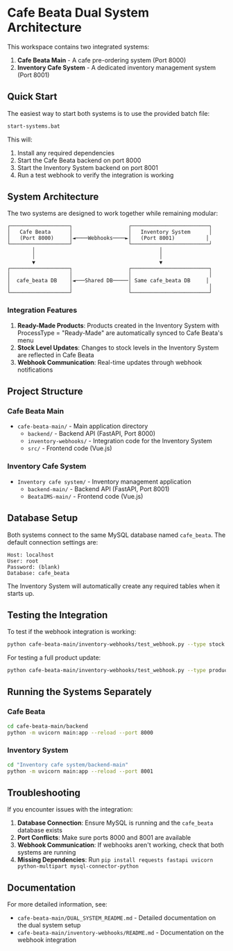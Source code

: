 # Cafe Beata Dual System Architecture

This workspace contains two integrated systems:

1. **Cafe Beata Main** - A cafe pre-ordering system (Port 8000)
2. **Inventory Cafe System** - A dedicated inventory management system (Port 8001)

## Quick Start

The easiest way to start both systems is to use the provided batch file:

```bash
start-systems.bat
```

This will:
1. Install any required dependencies
2. Start the Cafe Beata backend on port 8000
3. Start the Inventory System backend on port 8001
4. Run a test webhook to verify the integration is working

## System Architecture

The two systems are designed to work together while remaining modular:

```
┌───────────────────┐                  ┌─────────────────────────┐
│   Cafe Beata      │                  │   Inventory System      │
│   (Port 8000)     │◄────Webhooks────►│   (Port 8001)          │
└───────────────────┘                  └─────────────────────────┘
        │                                        │
        │                                        │
        ▼                                        ▼
┌───────────────────┐                  ┌─────────────────────────┐
│                   │                  │                         │
│  cafe_beata DB    │◄───Shared DB─────│ Same cafe_beata DB     │
│                   │                  │                         │
└───────────────────┘                  └─────────────────────────┘
```

### Integration Features

1. **Ready-Made Products**: Products created in the Inventory System with ProcessType = "Ready-Made" are automatically synced to Cafe Beata's menu
2. **Stock Level Updates**: Changes to stock levels in the Inventory System are reflected in Cafe Beata
3. **Webhook Communication**: Real-time updates through webhook notifications

## Project Structure

### Cafe Beata Main
- `cafe-beata-main/` - Main application directory
  - `backend/` - Backend API (FastAPI, Port 8000)
  - `inventory-webhooks/` - Integration code for the Inventory System
  - `src/` - Frontend code (Vue.js)

### Inventory Cafe System
- `Inventory cafe system/` - Inventory management application
  - `backend-main/` - Backend API (FastAPI, Port 8001)
  - `BeataIMS-main/` - Frontend code (Vue.js)

## Database Setup

Both systems connect to the same MySQL database named `cafe_beata`. The default connection settings are:

```
Host: localhost
User: root
Password: (blank)
Database: cafe_beata
```

The Inventory System will automatically create any required tables when it starts up.

## Testing the Integration

To test if the webhook integration is working:

```bash
python cafe-beata-main/inventory-webhooks/test_webhook.py --type stock --product-id 1
```

For testing a full product update:

```bash
python cafe-beata-main/inventory-webhooks/test_webhook.py --type product --product-id 1
```

## Running the Systems Separately

### Cafe Beata

```bash
cd cafe-beata-main/backend
python -m uvicorn main:app --reload --port 8000
```

### Inventory System

```bash
cd "Inventory cafe system/backend-main"
python -m uvicorn main:app --reload --port 8001
```

## Troubleshooting

If you encounter issues with the integration:

1. **Database Connection**: Ensure MySQL is running and the `cafe_beata` database exists
2. **Port Conflicts**: Make sure ports 8000 and 8001 are available
3. **Webhook Communication**: If webhooks aren't working, check that both systems are running
4. **Missing Dependencies**: Run `pip install requests fastapi uvicorn python-multipart mysql-connector-python`

## Documentation

For more detailed information, see:
- `cafe-beata-main/DUAL_SYSTEM_README.md` - Detailed documentation on the dual system setup
- `cafe-beata-main/inventory-webhooks/README.md` - Documentation on the webhook integration 